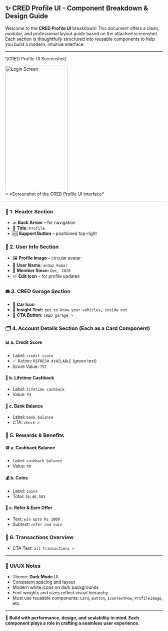 ## ✨ CRED Profile UI - Component Breakdown & Design Guide

Welcome to the **CRED Profile UI** breakdown! This document offers a clean, modular, and professional layout guide based on the attached screenshot. Each section is thoughtfully structured into reusable components to help you build a modern, intuitive interface.

---

![CRED Profile UI Screenshot]
<div style="display: flex; gap: 10px;">
  <img src="![image](https://github.com/user-attachments/assets/166fc02b-9d49-481f-9805-53a191ec93d6)" alt="Login Screen" width="200" height="400"/>
</div>
> *Screenshot of the CRED Profile UI interface*

---

### 🔹 1. Header Section

* 🔙 **Back Arrow** – for navigation
* 🧾 **Title:** `Profile`
* 🆘 **Support Button** – positioned top-right

### 👤 2. User Info Section

* 🖼️ **Profile Image** – circular avatar
* 🧑 **User Name:** `andaz Kumar`
* 📅 **Member Since:** `Dec, 2020`
* ✏️ **Edit Icon** – for profile updates

### 🚘 3. CRED Garage Section

* 🚗 **Car Icon**
* 🧠 **Insight Text:** `get to know your vehicles, inside out`
* 🔗 **CTA Button:** `CRED garage >`

### 🗂️ 4. Account Details Section (Each as a Card Component)

#### 📊 a. Credit Score

* Label: `credit score`
* ✅ Action: `REFRESH AVAILABLE` (green text)
* Score Value: `757`

#### 💸 b. Lifetime Cashback

* Label: `lifetime cashback`
* Value: `₹3`

#### 🏦 c. Bank Balance

* Label: `bank balance`
* CTA: `check >`

### 🎁 5. Rewards & Benefits

#### 🪙 a. Cashback Balance

* Label: `cashback balance`
* Value: `₹0`

#### 💰 b. Coins

* Label: `coins`
* Total: `26,46,583`

#### 🎉 c. Refer & Earn Offer

* Text: `win upto Rs 1000`
* Subtext: `refer and earn`

### 📑 6. Transactions Overview

* CTA Text: `all transactions >`

---

### 📝 UI/UX Notes

* Theme: **Dark Mode** UI
* Consistent spacing and layout
* Modern white icons on dark backgrounds
* Font weights and sizes reflect visual hierarchy
* Must use reusable components: `Card`, `Button`, `IconTextRow`, `ProfileImage`, etc.

---

🚀 **Build with performance, design, and scalability in mind. Each component plays a role in crafting a seamless user experience.**
